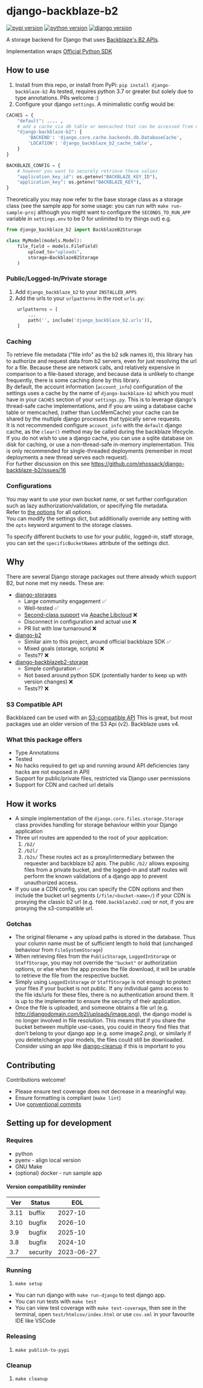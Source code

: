 # django-backblaze-b2

[![pypi version](https://img.shields.io/pypi/v/django-backblaze-b2)](https://pypi.org/project/django-backblaze-b2/)
[![python version](https://img.shields.io/pypi/pyversions/django-backblaze-b2)](https://pypi.org/project/django-backblaze-b2/)
[![django version](https://img.shields.io/pypi/djversions/django-backblaze-b2)](https://pypi.org/project/django-backblaze-b2/)

A storage backend for Django that uses [Backblaze's B2 APIs](https://www.backblaze.com/b2/cloud-storage.html).

Implementation wraps [Official Python SDK](https://github.com/Backblaze/b2-sdk-python)

## How to use

1. Install from this repo, or install from PyPi: `pip install django-backblaze-b2`
As tested, requires python 3.7 or greater but solely due to type annotations. PRs welcome :)
1. Configure your django `settings`. A minimalistic config would be:
```python
CACHES = {
    "default": .... ,
    # add a cache via db table or memcached that can be accessed from multiple threads
    "django-backblaze-b2": {
        'BACKEND': 'django.core.cache.backends.db.DatabaseCache',
        'LOCATION': 'django_backblaze_b2_cache_table',
    }
}

BACKBLAZE_CONFIG = {
    # however you want to securely retrieve these values
    "application_key_id": os.getenv("BACKBLAZE_KEY_ID"),
    "application_key": os.getenv("BACKBLAZE_KEY"),
}
```

Theoretically you may now refer to the base storage class as a storage class (see the sample app for some usage: you can run with `make run-sample-proj` although you might want to configure the `SECONDS_TO_RUN_APP` variable in `settings.env` to be 0 for unlimited to try things out)
e.g.
```python
from django_backblaze_b2 import BackblazeB2Storage

class MyModel(models.Model):
    file_field = models.FileField(
        upload_to="uploads",
        storage=BackblazeB2Storage
    )
```

### Public/Logged-In/Private storage

1. Add `django_backblaze_b2` to your `INSTALLED_APPS`
1. Add the urls to your `urlpatterns` in the root `urls.py`:
```python
    urlpatterns = [
        ...
        path('', include('django_backblaze_b2.urls')),
    ]
```

### Caching

To retrieve file metadata ("file info" as the b2 sdk names it), this library has to authorize and request data from b2 servers, even for just resolving the url for a file. Because these are network calls, and relatively expensive in comparison to a file-based storage, and because data is unlikely to change frequently, there is some caching done by this library.  
By default, the account information (`account_info`) configuration of the settings uses a cache by the name of `django-backblaze-b2` which you must have in your `CACHES` section of your `settings.py`. This is to leverage django's thread-safe cache implementations, and if you are using a database cache table or memcached, (rather than LocMemCache) your cache can be shared by the multiple django processes that typically serve requests.  
It is not recommended configure `account_info` with the `default` django cache, as the `clear()` method may be called during the backblaze lifecycle.  
If you do not wish to use a django cache, you can use a sqlite database on disk for caching, or use a non-thread-safe in-memory implementation. This is only recommended for single-threaded deployments (remember in most deployments a new thread serves each request).  
For further discussion on this see https://github.com/ehossack/django-backblaze-b2/issues/16

### Configurations

You may want to use your own bucket name, or set further configuration such as lazy authorization/validation, or specifying file metadata.  
Refer to [the options](./django_backblaze_b2/options.py) for all options.  
You can modify the settings dict, but additionally override any setting with the `opts` keyword argument to the storage classes.

To specify different buckets to use for your public, logged-in, staff storage, you can set the 
`specificBucketNames` attribute of the settings dict.
## Why

There are several Django storage packages out there already which support B2, but none met my needs. These are:

* [django-storages](https://github.com/jschneier/django-storages)
    * Large community engagement ✅
    * Well-tested ✅
    * [Second-class support](https://github.com/jschneier/django-storages/issues/765) via [Apache Libcloud](https://github.com/apache/libcloud) ❌
    * Disconnect in configuration and actual use ❌
    * PR list with low turnaround ❌
* [django-b2](https://github.com/pyutil/django-b2)
    * Similar aim to this project, around official backblaze SDK ✅
    * Mixed goals (storage, scripts) ❌
    * Tests?? ❌
* [django-backblazeb2-storage](https://github.com/royendgel/django-backblazeb2-storage)
    * Simple configuration ✅
    * Not based around python SDK (potentially harder to keep up with version changes) ❌
    * Tests?? ❌

### S3 Compatible API

Backblazed can be used with an [S3-compatible API](https://www.backblaze.com/b2/docs/s3_compatible_api.html)
This is great, but most packages use an older version of the S3 Api (v2). Backblaze uses v4.

### What this package offers

* Type Annotations
* Tested
* No hacks required to get up and running around API deficiencies (any hacks are not exposed in API)
* Support for public/private files, restricted via Django user permissions
* Support for CDN and cached url details

## How it works

* A simple implementation of the `django.core.files.storage.Storage` class provides handling for storage behaviour within your Django application
* Three url routes are appended to the root of your application:  
    1. `/b2/`
    2. `/b2l/`
    3. `/b2s/`
These routes act as a proxy/intermediary between the requester and backblaze b2 apis. The public `/b2/` allows exposing files from a private bucket, and the logged-in and staff routes will perform the known validations of a django app to prevent unauthorized access.
* If you use a CDN config, you can specify the CDN options and then include the bucket url segments (`/file/<bucket-name>/`) if your CDN is proxying the classic b2 url (e.g. `f000.backblazeb2.com`) or not, if you are proxying the s3-compatible url.

### Gotchas

* The original filename + any upload paths is stored in the database. Thus your column name must be of sufficient length to hold that (unchanged behaviour from `FileSystemStorage`)
*  When retrieving files from the `PublicStorage`, `LoggedInStorage` or `StaffStorage`, you may not override the `"bucket"` or authorization options, or else when the app proxies the file download, it will be unable to retrieve the file from the respective bucket.
* Simply using `LoggedInStorage` or `StaffStorage` is not enough to protect your files if your bucket is not public. If any individual gains access to the file ids/urls for these files, there is no authentication around them. It is up to the implementer to ensure the security of their application.
* Once the file is uploaded, and someone obtains a file url (e.g. http://djangodomain.com/b2l/uploads/image.png), the django model is no longer involved in file resolution. This means that if you share the bucket between multiple use-cases, you could in theory find files that don't belong to your django app (e.g. some image2.png), or similarly if you delete/change your models, the files could still be downloaded. Consider using an app like [django-cleanup](https://github.com/un1t/django-cleanup) if this is important to you

## Contributing

Contributions welcome!

* Please ensure test coverage does not decrease in a meaningful way.
* Ensure formatting is compliant (`make lint`)
* Use [conventional commits](https://www.conventionalcommits.org/en/v1.0.0/)

## Setting up for development

### Requires

* python
* pyenv - align local version
* GNU Make
* (optional) docker - run sample app

#### Version compatibility reminder

| Ver  | Status   |  EOL       |
| ---- | -------- | ---------- |
| 3.11 | buffix   | 2027-10    |
| 3.10 | bugfix   | 2026-10    |
| 3.9  | bugfix   | 2025-10    |
| 3.8  | bugfix   | 2024-10    |
| 3.7  | security | 2023-06-27 |

### Running

1. `make setup`

* You can run django with `make run-django` to test django app.
* You can run tests with `make test`
* You can view test coverage with `make test-coverage`, then see in the terminal, 
open `test/htmlcov/index.html`
or use `cov.xml` in your favourite IDE like VSCode

### Releasing

1. `make publish-to-pypi`

### Cleanup

1. `make cleanup`
